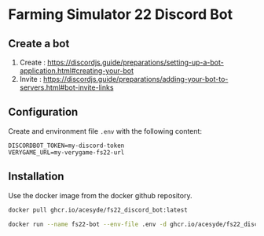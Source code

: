 # Farming Simulator 22 Discord Bot

## Create a bot

1) Create : https://discordjs.guide/preparations/setting-up-a-bot-application.html#creating-your-bot
2) Invite : https://discordjs.guide/preparations/adding-your-bot-to-servers.html#bot-invite-links

## Configuration

Create and environment file `.env` with the following content:

```env
DISCORDBOT_TOKEN=my-discord-token
VERYGAME_URL=my-verygame-fs22-url
```

## Installation

Use the docker image from the docker github repository.

```sh
docker pull ghcr.io/acesyde/fs22_discord_bot:latest

docker run --name fs22-bot --env-file .env -d ghcr.io/acesyde/fs22_discord_bot:latest
```